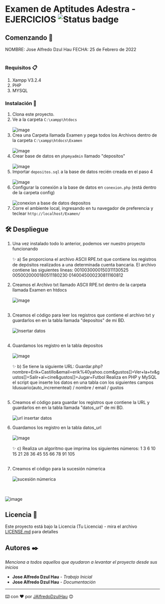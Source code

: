 # Examen de Aptitudes Adestra - EJERCICIOS  ![Status badge](https://img.shields.io/badge/status-%20terminado-green) 

## Comenzando 🚀
NOMBRE: Jose Alfredo Dzul Hau
FECHA: 25 de Febrero de 2022
<BR></BR>
### Requisitos 📋
1. Xampp V3.2.4
2. PHP
3. MYSQL

### Instalación 🔧
1. Clona este proyecto.
2. Ve a la carpeta
`C:\xampp\htdocs`
<BR></BR>
![image](https://user-images.githubusercontent.com/70233261/156190734-e93a6838-a48b-4dd7-9144-c3fff5c2debb.png)
3. Crea una Carpeta llamada Examen y pega todos los Archivos dentro de la carpeta
`C:\xampp\htdocs\Examen`
<BR></BR>
![image](https://user-images.githubusercontent.com/70233261/156190849-5b780257-edf6-48db-93af-cc9dc2d0c3a7.png)
4. Crear base de datos en ``phpmyadmin`` llamado "depositos"
<BR></BR>
![image](https://user-images.githubusercontent.com/70233261/156191665-d70010af-dbaf-4b60-9efd-91d6ef8f8f0a.png)
6. Importar ``depositos.sql`` a la base de datos recién creada en el paso 4
<BR></BR>
![image](https://user-images.githubusercontent.com/70233261/156191840-1dd7c4a8-d361-4cd9-ad5d-f81b0bb128af.png)
9. Configurar la conexión a la base de datos en `conexion.php` (está dentro de la carpeta config)
<BR></BR>
![conexion a base de datos depositos](https://user-images.githubusercontent.com/70233261/156192133-642bbb10-4990-40de-b844-75882483bcac.png)
10. Corre el ambiente local, ingresando en tu navegador de preferencia y teclear
`http://localhost/Examen/`
## 🛠 Despliegue
1. Una vez instalado todo lo anterior, podemos ver nuestro proyecto funcionando
<BR></BR>
✨ a) Se proporciona el archivo ASCII RPE.txt que contiene los registros de depósitos realizados a una determinada cuenta bancaria. El archivo contiene las siguientes líneas:
0010030000150311130525
0050020000180511180230
0140045000230811160812
2. Creamos el Archivo txt llamado ASCII RPE.txt dentro de la carpeta llamada Examen en htdocs
<BR></BR>
![image](https://user-images.githubusercontent.com/70233261/156192822-cd0afe10-250e-4dfe-b9d0-56c12cc51eba.png)
<BR></BR>
2. Creamos el código para leer los registros que contiene el archivo txt y guardarlos en en la tabla llamada "depositos" de mi BD.
<BR></BR>
![Insertar datos](https://user-images.githubusercontent.com/70233261/156193341-2c0ca946-15a5-4092-b8b6-2e2dea34562e.png)
<BR></BR>
3. Guardamos los registro en la tabla depositos
<BR></BR>
![image](https://user-images.githubusercontent.com/70233261/156193621-d6ffbdd0-9129-4c7e-8ab1-6f77ababe9ac.png)
<BR></BR>
✨ b) Se tiene la siguiente URL:
Guardar.php?nombre=Erik+Castillo&email=erik%40yahoo.com&gustos[]=Ver+la+tv&gustos[]=Salir+al+cine&gustos[]=Jugar+Futbol
Realiza en PHP y MySQL el script que inserte los datos en una tabla con los siguientes campos
Idusuario(auto_incrementeal) / nombre / email / gustos
<BR></BR>
1. Creamos el código para guardar los registros que contiene la URL y guardarlos en en la tabla llamada "datos_url" de mi BD.
<BR></BR>
![url insertar datos](https://user-images.githubusercontent.com/70233261/156194031-0e93107c-7150-418d-9cff-3e1c1a7c43f4.png)

2. Guardamos los registro en la tabla datos_url
<BR></BR>
![image](https://user-images.githubusercontent.com/70233261/156194131-4685a976-9d3e-48ff-b7b5-0c8b3484761d.png)
<BR></BR>
✨ c) Realiza un algoritmo que imprima los siguientes números:
1 3 6 10 15 21 28 36 45 55 66 78 91 105
<BR></BR>
1. Creamos el código para la sucesión númerica
<BR></BR>
![sucesión númerica](https://user-images.githubusercontent.com/70233261/156417412-8a287f74-4bc7-4f52-b6ad-9ceb4201e625.png)

<BR></BR>
![image](https://user-images.githubusercontent.com/70233261/156417488-5b21d5d4-41af-4e77-b1f9-563354319cd2.png)


## Licencia 📄

Este proyecto está bajo la Licencia (Tu Licencia) - mira el archivo [LICENSE.md](LICENSE.md) para detalles

## Autores ✒️

_Menciona a todos aquellos que ayudaron a levantar el proyecto desde sus inicios_

* **Jose Alfredo Dzul Hau** - *Trabajo Inicial*
* **Jose Alfredo Dzul Hau** - *Documentación*
---
⌨️ con ❤️ por [JAlfredoDzulHau](https://github.com/JAlfredoDzulHau) 😊

